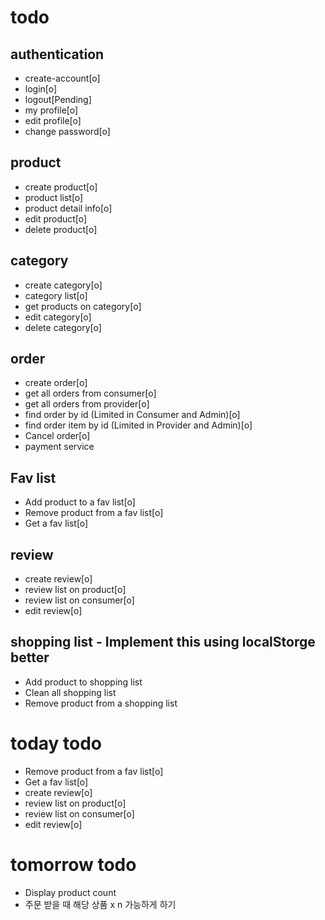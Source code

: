 # todo

## authentication

- create-account[o]
- login[o]
- logout[Pending]
- my profile[o]
- edit profile[o]
- change password[o]

## product

- create product[o]
- product list[o]
- product detail info[o]
- edit product[o]
- delete product[o]

## category

- create category[o]
- category list[o]
- get products on category[o]
- edit category[o]
- delete category[o]

## order

- create order[o]
- get all orders from consumer[o]
- get all orders from provider[o]
- find order by id (Limited in Consumer and Admin)[o]
- find order item by id (Limited in Provider and Admin)[o]
- Cancel order[o]
- payment service

## Fav list

- Add product to a fav list[o]
- Remove product from a fav list[o]
- Get a fav list[o]

## review

- create review[o]
- review list on product[o]
- review list on consumer[o]
- edit review[o]

## shopping list - Implement this using localStorge better

- Add product to shopping list
- Clean all shopping list
- Remove product from a shopping list

# today todo

- Remove product from a fav list[o]
- Get a fav list[o]
- create review[o]
- review list on product[o]
- review list on consumer[o]
- edit review[o]

# tomorrow todo

- Display product count
- 주문 받을 때 해당 상품 x n 가능하게 하기
